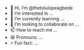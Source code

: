 - 👋 Hi, I’m @thetolulopeagbede
- 👀 I’m interested in ...
- 🌱 I’m currently learning ...
- 💞️ I’m looking to collaborate on ...
- 📫 How to reach me ...
- 😄 Pronouns: ...
- ⚡ Fun fact: ...

<!---
thetolulopeagbede/thetolulopeagbede is a ✨ special ✨ repository because its `README.md` (this file) appears on your GitHub profile.
You can click the Preview link to take a look at your changes.
--->
